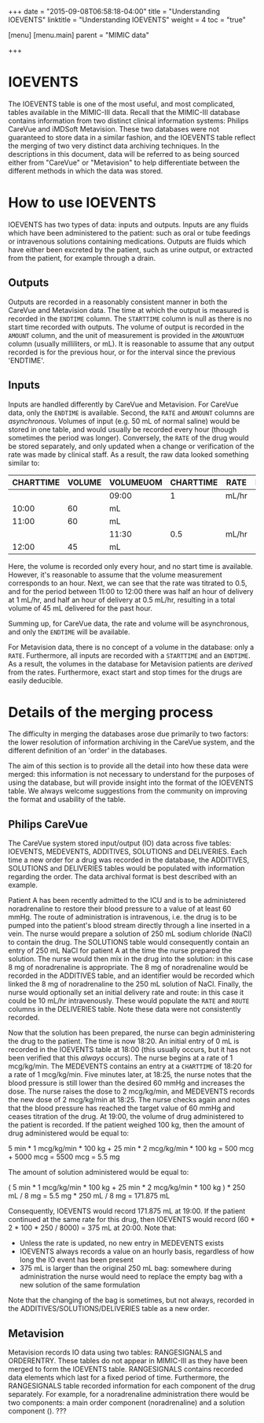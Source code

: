 +++
date = "2015-09-08T06:58:18-04:00"
title = "Understanding IOEVENTS"
linktitle = "Understanding IOEVENTS"
weight = 4
toc = "true"

[menu]
  [menu.main]
    parent = "MIMIC data"

+++

# IOEVENTS

The IOEVENTS table is one of the most useful, and most complicated, tables available in the MIMIC-III data. Recall that the MIMIC-III database contains information from two distinct clinical information systems: Philips CareVue and iMDSoft Metavision. These two databases were not guaranteed to store data in a similar fashion, and the IOEVENTS table reflect the merging of two very distinct data archiving techniques. In the descriptions in this document, data will be referred to as being sourced either from "CareVue" or "Metavision" to help differentiate between the different methods in which the data was stored.

# How to use IOEVENTS

IOEVENTS has two types of data: inputs and outputs. Inputs are any fluids which have been administered to the patient: such as oral or tube feedings or intravenous solutions containing medications. Outputs are fluids which have either been excreted by the patient, such as urine output, or extracted from the patient, for example through a drain.

## Outputs

Outputs are recorded in a reasonably consistent manner in both the CareVue and Metavision data. The time at which the output is measured is recorded in the `ENDTIME` column. The `STARTTIME` column is null as there is no start time recorded with outputs. The volume of output is recorded in the `AMOUNT` column, and the unit of measurement is provided in the `AMOUNTUOM` column (usually milliliters, or mL).
It is reasonable to assume that any output recorded is for the previous hour, or for the interval since the previous 'ENDTIME'.

## Inputs

Inputs are handled differently by CareVue and Metavision. For CareVue data, only the `ENDTIME` is available. Second, the `RATE` and `AMOUNT` columns are *asynchronous*. Volumes of input (e.g. 50 mL of normal saline) would be stored in one table, and would usually be recorded every hour (though sometimes the period was longer). Conversely, the `RATE` of the drug would be stored separately, and only updated when a change or verification of the rate was made by clinical staff. As a result, the raw data looked something similar to:

CHARTTIME | VOLUME | VOLUMEUOM | CHARTTIME | RATE | RATEUOM
---- | ---- | ---- | ---- | ---- | ----
 | | | 09:00 | 1 | mL/hr
10:00 | 60 | mL | | |
11:00 | 60  | mL | | |
 | | | 11:30 | 0.5 | mL/hr
12:00 | 45 | mL | | |

Here, the volume is recorded only every hour, and no start time is available. However, it's reasonable to assume that the volume measurement corresponds to an hour. Next, we can see that the rate was titrated to 0.5, and for the period between 11:00 to 12:00 there was half an hour of delivery at 1 mL/hr, and half an hour of delivery at 0.5 mL/hr, resulting in a total volume of 45 mL delivered for the past hour.

Summing up, for CareVue data, the rate and volume will be asynchronous, and only the `ENDTIME` will be available.

For Metavision data, there is no concept of a volume in the database: only a `RATE`. Furthermore, all inputs are recorded with a `STARTTIME` and an `ENDTIME`. As a result, the volumes in the database for Metavision patients are *derived* from the rates. Furthermore, exact start and stop times for the drugs are easily deducible.

<!--
TODO: ORDERID description, ORIGINALAMOUNT, etc.
-->

# Details of the merging process

The difficulty in merging the databases arose due primarily to two factors: the lower resolution of information archiving in the CareVue system, and the different definition of an 'order' in the databases.

The aim of this section is to provide all the detail into how these data were merged: this information is not necessary to understand for the purposes of using the database, but will provide insight into the format of the IOEVENTS table. We always welcome suggestions from the community on improving the format and usability of the table.

## Philips CareVue

The CareVue system stored input/output (IO) data across five tables: IOEVENTS, MEDEVENTS, ADDITIVES, SOLUTIONS and DELIVERIES. Each time a new order for a drug was recorded in the database, the ADDITIVES, SOLUTIONS and DELIVERIES tables would be populated with information regarding the order. The data archival format is best described with an example.

Patient A has been recently admitted to the ICU and is to be administered noradrenaline to restore their blood pressure to a value of at least 60 mmHg. The route of administration is intravenous, i.e. the drug is to be pumped into the patient's blood stream directly through a line inserted in a vein. The nurse would prepare a solution of 250 mL sodium chloride (NaCl) to contain the drug. The SOLUTIONS table would consequently contain an entry of 250 mL NaCl for patient A at the time the nurse prepared the solution. The nurse would then mix in the drug into the solution: in this case 8 mg of noradrenaline is appropriate. The 8 mg of noradrenaline would be recorded in the ADDITIVES table, and an identifier would be recorded which linked the 8 mg of noradrenaline to the 250 mL solution of NaCl. Finally, the nurse would optionally set an initial delivery rate and route: in this case it could be 10 mL/hr intravenously. These would populate the `RATE` and `ROUTE` columns in the DELIVERIES table. Note these data were not consistently recorded.

Now that the solution has been prepared, the nurse can begin administering the drug to the patient. The time is now 18:20. An initial entry of 0 mL is recorded in the IOEVENTS table at 18:00 (this usually occurs, but it has not been verified that this *always* occurs). The nurse begins at a rate of 1 mcg/kg/min. The MEDEVENTS contains an entry at a `CHARTTIME` of 18:20 for a rate of 1 mcg/kg/min. Five minutes later, at 18:25, the nurse notes that the blood pressure is still lower than the desired 60 mmHg and increases the dose. The nurse raises the dose to 2 mcg/kg/min, and MEDEVENTS records the new dose of 2 mcg/kg/min at 18:25. The nurse checks again and notes that the blood pressure has reached the target value of 60 mmHg and ceases titration of the drug. At 19:00, the volume of drug administered to the patient is recorded. If the patient weighed 100 kg, then the amount of drug administered would be equal to:

5 min * 1 mcg/kg/min * 100 kg + 25 min * 2 mcg/kg/min * 100 kg
= 500 mcg + 5000 mcg
= 5500 mcg = 5.5 mg

The amount of solution administered would be equal to:

( 5 min * 1 mcg/kg/min * 100 kg + 25 min * 2 mcg/kg/min * 100 kg ) * 250 mL / 8 mg
= 5.5 mg * 250 mL / 8 mg
= 171.875 mL

Consequently, IOEVENTS would record 171.875 mL at 19:00. If the patient continued at the same rate for this drug, then IOEVENTS would record (60 * 2 * 100 * 250 / 8000) = 375 mL at 20:00. Note that:

 - Unless the rate is updated, no new entry in MEDEVENTS exists
 - IOEVENTS always records a value on an hourly basis, regardless of how long the IO event has been present
 - 375 mL is larger than the original 250 mL bag: somewhere during administration the nurse would need to replace the empty bag with a new solution of the same formulation

Note that the changing of the bag is sometimes, but not always, recorded in the ADDITIVES/SOLUTIONS/DELIVERIES table as a new order.

## Metavision

Metavision records IO data using two tables: RANGESIGNALS and ORDERENTRY. These tables do not appear in MIMIC-III as they have been merged to form the IOEVENTS table. RANGESIGNALS contains recorded data elements which last for a fixed period of time. Furthermore, the RANGESIGNALS table recorded information for each component of the drug separately. For example, for a noradrenaline administration there would be two components: a main order component (noradrenaline) and a solution component (). ???
